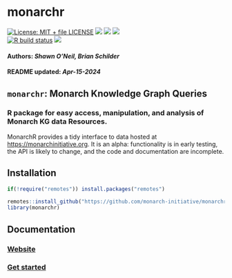 monarchr
================
[![License: MIT + file
LICENSE](https://img.shields.io/badge/license-MIT%20+%20file%20LICENSE-blue.svg)](https://cran.r-project.org/web/licenses/MIT%20+%20file%20LICENSE)
[![](https://img.shields.io/badge/devel%20version-0.2.1-black.svg)](https://github.com/monarch-initiative/monarchr)
[![](https://img.shields.io/github/languages/code-size/monarch-initiative/monarchr.svg)](https://github.com/monarch-initiative/monarchr)
[![](https://img.shields.io/github/last-commit/monarch-initiative/monarchr.svg)](https://github.com/monarch-initiative/monarchr/commits/main)
<br> [![R build
status](https://github.com/monarch-initiative/monarchr/workflows/rworkflows/badge.svg)](https://github.com/monarch-initiative/monarchr/actions)
[![](https://codecov.io/gh/monarch-initiative/monarchr/branch/main/graph/badge.svg)](https://app.codecov.io/gh/monarch-initiative/monarchr)
<br>  
<h4>  
Authors: <i>Shawn O’Neil, Brian Schilder</i>  
</h4>
<h4>  
README updated: <i>Apr-15-2024</i>  
</h4>

<!-- To modify Package/Title/Description/Authors fields, edit the DESCRIPTION file -->

## `monarchr`: Monarch Knowledge Graph Queries

### R package for easy access, manipulation, and analysis of Monarch KG data Resources.

MonarchR provides a tidy interface to data hosted at
<https://monarchinitiative.org>. It is an alpha: functionality is in
early testing, the API is likely to change, and the code and
documentation are incomplete.

<!-- If you use `monarchr`, please cite:  -->
<!-- Modify this by editing the file: inst/CITATION  -->
<!-- >  -->

## Installation

``` r
if(!require("remotes")) install.packages("remotes")

remotes::install_github("https://github.com/monarch-initiative/monarchr")
library(monarchr)
```

## Documentation

### [Website](https://monarch-initiative.github.io/monarchr)

### [Get started](https://monarch-initiative.github.io/monarchr/articles/monarchr)

<br>
